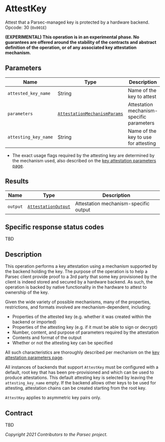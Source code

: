 # AttestKey

Attest that a Parsec-managed key is protected by a hardware backend. Opcode: 30 (`0x001E`)

**(EXPERIMENTAL) This operation is in an experimental phase. No guarantees are offered around the
stability of the contracts and abstract definition of the operation, or of any associated key
attestation mechanism.**

## Parameters

| Name                 | Type                                                 | Description                               |
|----------------------|------------------------------------------------------|-------------------------------------------|
| `attested_key_name`  | String                                               | Name of the key to attest                 |
| `parameters`         | [`AttestationMechanismParams`](attest_key_params.md) | Attestation mechanism-specific parameters |
| `attesting_key_name` | String                                               | Name of the key to use for attesting      |

- The exact usage flags required by the attesting key are determined by the mechanism used, also
   described on the [key attestation parameters page](attest_key_params.md).

## Results

| Name     | Type                                        | Description                           |
|----------|---------------------------------------------|---------------------------------------|
| `output` | [`AttestationOutput`](attest_key_params.md) | Attestation mechanism-specific output |

## Specific response status codes

TBD

## Description

This operation performs a key attestation using a mechanism supported by the backend holding the
key. The purpose of the operation is to help a Parsec client provide proof to a 3rd party that some
key provisioned by the client is indeed stored and secured by a hardware backend. As such, the
operation is backed by native functionality in the hardware to attest to ownership of the key.

Given the wide variety of possible mechanisms, many of the properties, restrictions, and formats
involved are mechanism-dependent, including:

- Properties of the attested key (e.g. whether it was created within the backend or imported)
- Properties of the attesting key (e.g. if it must be able to sign or decrypt)
- Number, content, and purpose of parameters required by the attestation
- Contents and format of the output
- Whether or not the attesting key can be specified

All such characteristics are thoroughly described per mechanism on the [key attestation parameters
page](attest_key_params.md).

All instances of backends that support `AttestKey` must be configured with a default, root key that
has been pre-provisioned and which can be used to produce attestations. This default attesting key
is selected by leaving the `attesting_key_name` empty. If the backend allows other keys to be used
for attesting, attestation chains can be created starting from the root key.

`AttestKey` applies to asymmetric key pairs only.

## Contract

TBD

*Copyright 2021 Contributors to the Parsec project.*
